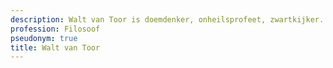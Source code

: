 ```yaml
---
description: Walt van Toor is doemdenker, onheilsprofeet, zwartkijker. Tevens filosoof.
profession: Filosoof
pseudonym: true
title: Walt van Toor
---
```

